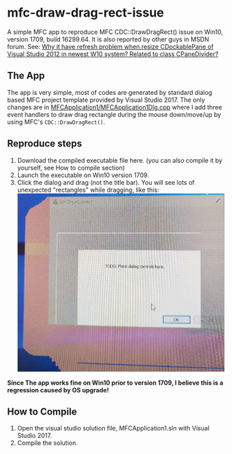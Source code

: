 # mfc-draw-drag-rect-issue
A simple MFC app to reproduce MFC CDC::DrawDragRect() issue on Win10, version 1709, build 16299.64.
It is also reported by other guys in MSDN forum. See: [Why it have refresh problem when resize CDockablePane of Visual Studio 2012 in newest W10 system? Related to class CPaneDivider?](https://social.msdn.microsoft.com/Forums/vstudio/en-US/3ef9bb59-04ac-47a1-8f8f-29204bced7f4/why-it-have-refresh-problem-when-resize-cdockablepane-of-visual-studio-2012-in-newest-w10-system?forum=vcgeneral#3ef9bb59-04ac-47a1-8f8f-29204bced7f4)

## The App
The app is very simple, most of codes are generated by standard dialog based MFC project template provided by Visual Studio 2017. The only changes are in [MFCApplication1/MFCApplication1Dlg.cpp](MFCApplication1/MFCApplication1Dlg.cpp) where I add three event handlers to draw drag rectangle during the mouse down/move/up by using 
MFC's `CDC::DrawDragRect()`.

## Reproduce steps
1. Download the compiled executable file here. (you can also compile it by yourself, see How to compile section)
1. Launch the executable on Win10 version 1709.
1. Click the dialog and drag (not the title bar). You will see lots of unexpected "rectangles" while dragging, like this:
![error.png](snapshots/error.png)

**Since The app works fine on Win10 prior to version 1709, I believe this is a regression caused by OS upgrade!**

## How to Compile
1. Open the visual studio solution file, MFCApplication1.sln with Visual Studio 2017.
1. Compile the solution.

